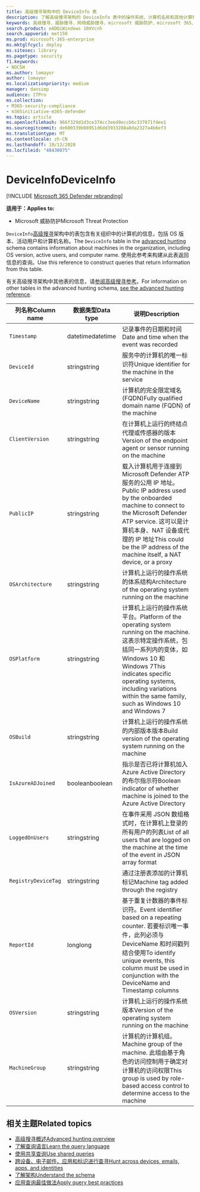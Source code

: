 ```yaml
---
title: 高级搜寻架构中的 DeviceInfo 表
description: 了解高级搜寻架构的 DeviceInfo 表中的操作系统、计算机名称和其他计算机信息
keywords: 高级搜寻、威胁搜寻、网络威胁搜寻、microsoft 威胁防护、microsoft 365、mtp、m365、搜索、查询、遥测、架构参考、kusto、表、列、数据类型、说明、machineinfo、DeviceInfo、设备、计算机、OS、平台、用户
search.product: eADQiWindows 10XVcnh
search.appverid: met150
ms.prod: microsoft-365-enterprise
ms.mktglfcycl: deploy
ms.sitesec: library
ms.pagetype: security
f1.keywords:
- NOCSH
ms.author: lomayor
author: lomayor
ms.localizationpriority: medium
manager: dansimp
audience: ITPro
ms.collection:
- M365-security-compliance
- m365initiative-m365-defender
ms.topic: article
ms.openlocfilehash: 966f329d1d3ce374cc3eed9eccb6c337071f4ee1
ms.sourcegitcommit: de600339b08951d6dd3933288a8da2327a4b6ef3
ms.translationtype: MT
ms.contentlocale: zh-CN
ms.lasthandoff: 10/13/2020
ms.locfileid: "48430075"
---
```

# <a name="deviceinfo"></a><span data-ttu-id="fbb06-104">DeviceInfo</span><span class="sxs-lookup"><span data-stu-id="fbb06-104">DeviceInfo</span></span>

[!INCLUDE [Microsoft 365 Defender rebranding](../includes/microsoft-defender.md)]


<span data-ttu-id="fbb06-105">**适用于：**</span><span class="sxs-lookup"><span data-stu-id="fbb06-105">**Applies to:**</span></span>
- <span data-ttu-id="fbb06-106">Microsoft 威胁防护</span><span class="sxs-lookup"><span data-stu-id="fbb06-106">Microsoft Threat Protection</span></span>



<span data-ttu-id="fbb06-107">`DeviceInfo`[高级搜寻](advanced-hunting-overview.md)架构中的表包含有关组织中的计算机的信息，包括 OS 版本、活动用户和计算机名称。</span><span class="sxs-lookup"><span data-stu-id="fbb06-107">The `DeviceInfo` table in the [advanced hunting](advanced-hunting-overview.md) schema contains information about machines in the organization, including OS version, active users, and computer name.</span></span> <span data-ttu-id="fbb06-108">使用此参考来构建从此表返回信息的查询。</span><span class="sxs-lookup"><span data-stu-id="fbb06-108">Use this reference to construct queries that return information from this table.</span></span>

<span data-ttu-id="fbb06-109">有关高级搜寻架构中其他表的信息，请[参阅高级搜寻参考](advanced-hunting-schema-tables.md)。</span><span class="sxs-lookup"><span data-stu-id="fbb06-109">For information on other tables in the advanced hunting schema, [see the advanced hunting reference](advanced-hunting-schema-tables.md).</span></span>

| <span data-ttu-id="fbb06-110">列名称</span><span class="sxs-lookup"><span data-stu-id="fbb06-110">Column name</span></span> | <span data-ttu-id="fbb06-111">数据类型</span><span class="sxs-lookup"><span data-stu-id="fbb06-111">Data type</span></span> | <span data-ttu-id="fbb06-112">说明</span><span class="sxs-lookup"><span data-stu-id="fbb06-112">Description</span></span> |
|-------------|-----------|-------------|
| `Timestamp` | <span data-ttu-id="fbb06-113">datetime</span><span class="sxs-lookup"><span data-stu-id="fbb06-113">datetime</span></span> | <span data-ttu-id="fbb06-114">记录事件的日期和时间</span><span class="sxs-lookup"><span data-stu-id="fbb06-114">Date and time when the event was recorded</span></span> |
| `DeviceId` | <span data-ttu-id="fbb06-115">string</span><span class="sxs-lookup"><span data-stu-id="fbb06-115">string</span></span> | <span data-ttu-id="fbb06-116">服务中的计算机的唯一标识符</span><span class="sxs-lookup"><span data-stu-id="fbb06-116">Unique identifier for the machine in the service</span></span> |
| `DeviceName` | <span data-ttu-id="fbb06-117">string</span><span class="sxs-lookup"><span data-stu-id="fbb06-117">string</span></span> | <span data-ttu-id="fbb06-118">计算机的完全限定域名 (FQDN)</span><span class="sxs-lookup"><span data-stu-id="fbb06-118">Fully qualified domain name (FQDN) of the machine</span></span> |
| `ClientVersion` | <span data-ttu-id="fbb06-119">string</span><span class="sxs-lookup"><span data-stu-id="fbb06-119">string</span></span> | <span data-ttu-id="fbb06-120">在计算机上运行的终结点代理或传感器的版本</span><span class="sxs-lookup"><span data-stu-id="fbb06-120">Version of the endpoint agent or sensor running on the machine</span></span> |
| `PublicIP` | <span data-ttu-id="fbb06-121">string</span><span class="sxs-lookup"><span data-stu-id="fbb06-121">string</span></span> | <span data-ttu-id="fbb06-122">载入计算机用于连接到 Microsoft Defender ATP 服务的公用 IP 地址。</span><span class="sxs-lookup"><span data-stu-id="fbb06-122">Public IP address used by the onboarded machine to connect to the Microsoft Defender ATP service.</span></span> <span data-ttu-id="fbb06-123">这可以是计算机本身、NAT 设备或代理的 IP 地址</span><span class="sxs-lookup"><span data-stu-id="fbb06-123">This could be the IP address of the machine itself, a NAT device, or a proxy</span></span> |
| `OSArchitecture` | <span data-ttu-id="fbb06-124">string</span><span class="sxs-lookup"><span data-stu-id="fbb06-124">string</span></span> | <span data-ttu-id="fbb06-125">计算机上运行的操作系统的体系结构</span><span class="sxs-lookup"><span data-stu-id="fbb06-125">Architecture of the operating system running on the machine</span></span> |
| `OSPlatform` | <span data-ttu-id="fbb06-126">string</span><span class="sxs-lookup"><span data-stu-id="fbb06-126">string</span></span> | <span data-ttu-id="fbb06-127">计算机上运行的操作系统平台。</span><span class="sxs-lookup"><span data-stu-id="fbb06-127">Platform of the operating system running on the machine.</span></span> <span data-ttu-id="fbb06-128">这表示特定操作系统，包括同一系列内的变体，如 Windows 10 和 Windows 7</span><span class="sxs-lookup"><span data-stu-id="fbb06-128">This indicates specific operating systems, including variations within the same family, such as Windows 10 and Windows 7</span></span> |
| `OSBuild` | <span data-ttu-id="fbb06-129">string</span><span class="sxs-lookup"><span data-stu-id="fbb06-129">string</span></span> | <span data-ttu-id="fbb06-130">计算机上运行的操作系统的内部版本版本</span><span class="sxs-lookup"><span data-stu-id="fbb06-130">Build version of the operating system running on the machine</span></span> |
| `IsAzureADJoined` | <span data-ttu-id="fbb06-131">boolean</span><span class="sxs-lookup"><span data-stu-id="fbb06-131">boolean</span></span> | <span data-ttu-id="fbb06-132">指示是否已将计算机加入 Azure Active Directory 的布尔指示符</span><span class="sxs-lookup"><span data-stu-id="fbb06-132">Boolean indicator of whether machine is joined to the Azure Active Directory</span></span> |
| `LoggedOnUsers` | <span data-ttu-id="fbb06-133">string</span><span class="sxs-lookup"><span data-stu-id="fbb06-133">string</span></span> | <span data-ttu-id="fbb06-134">在事件采用 JSON 数组格式时，在计算机上登录的所有用户的列表</span><span class="sxs-lookup"><span data-stu-id="fbb06-134">List of all users that are logged on the machine at the time of the event in JSON array format</span></span> |
| `RegistryDeviceTag` | <span data-ttu-id="fbb06-135">string</span><span class="sxs-lookup"><span data-stu-id="fbb06-135">string</span></span> | <span data-ttu-id="fbb06-136">通过注册表添加的计算机标记</span><span class="sxs-lookup"><span data-stu-id="fbb06-136">Machine tag added through the registry</span></span> |
| `ReportId` | <span data-ttu-id="fbb06-137">long</span><span class="sxs-lookup"><span data-stu-id="fbb06-137">long</span></span> | <span data-ttu-id="fbb06-138">基于重复计数器的事件标识符。</span><span class="sxs-lookup"><span data-stu-id="fbb06-138">Event identifier based on a repeating counter.</span></span> <span data-ttu-id="fbb06-139">若要标识唯一事件，此列必须与 DeviceName 和时间戳列结合使用</span><span class="sxs-lookup"><span data-stu-id="fbb06-139">To identify unique events, this column must be used in conjunction with the DeviceName and Timestamp columns</span></span> |
| `OSVersion` | <span data-ttu-id="fbb06-140">string</span><span class="sxs-lookup"><span data-stu-id="fbb06-140">string</span></span> | <span data-ttu-id="fbb06-141">计算机上运行的操作系统版本</span><span class="sxs-lookup"><span data-stu-id="fbb06-141">Version of the operating system running on the machine</span></span> |
| `MachineGroup` | <span data-ttu-id="fbb06-142">string</span><span class="sxs-lookup"><span data-stu-id="fbb06-142">string</span></span> | <span data-ttu-id="fbb06-143">计算机的计算机组。</span><span class="sxs-lookup"><span data-stu-id="fbb06-143">Machine group of the machine.</span></span> <span data-ttu-id="fbb06-144">此组由基于角色的访问控制用于确定对计算机的访问权限</span><span class="sxs-lookup"><span data-stu-id="fbb06-144">This group is used by role-based access control to determine access to the machine</span></span> |

## <a name="related-topics"></a><span data-ttu-id="fbb06-145">相关主题</span><span class="sxs-lookup"><span data-stu-id="fbb06-145">Related topics</span></span>
- [<span data-ttu-id="fbb06-146">高级搜寻概述</span><span class="sxs-lookup"><span data-stu-id="fbb06-146">Advanced hunting overview</span></span>](advanced-hunting-overview.md)
- [<span data-ttu-id="fbb06-147">了解查询语言</span><span class="sxs-lookup"><span data-stu-id="fbb06-147">Learn the query language</span></span>](advanced-hunting-query-language.md)
- [<span data-ttu-id="fbb06-148">使用共享查询</span><span class="sxs-lookup"><span data-stu-id="fbb06-148">Use shared queries</span></span>](advanced-hunting-shared-queries.md)
- [<span data-ttu-id="fbb06-149">跨设备、电子邮件、应用和标识进行查寻</span><span class="sxs-lookup"><span data-stu-id="fbb06-149">Hunt across devices, emails, apps, and identities</span></span>](advanced-hunting-query-emails-devices.md)
- [<span data-ttu-id="fbb06-150">了解架构</span><span class="sxs-lookup"><span data-stu-id="fbb06-150">Understand the schema</span></span>](advanced-hunting-schema-tables.md)
- [<span data-ttu-id="fbb06-151">应用查询最佳做法</span><span class="sxs-lookup"><span data-stu-id="fbb06-151">Apply query best practices</span></span>](advanced-hunting-best-practices.md)
